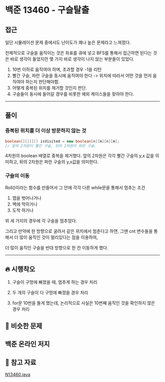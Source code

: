 # 백준 13460 - 구슬탈출

## 접근

일단 시뮬레이션 문제 중에서도 난이도가 꽤나 높은 문제라고 느껴졌다. 

전체적으로 구슬을 움직이는 것은 좌표를 큐에 넣고 BFS를 통해서 접근하면 된다는 것은 바로 생각이 들었지만 몇 가지 바로 생각이 나지 않는 부분들이 있었다.

1. 10번 이하로 움직여야 하며, 초과할 경우 -1을 리턴
2. 빨간 구슬, 파란 구슬을 동시에 움직여야 한다 -> 위치에 따라서 어떤 것을 먼저 움직여야 하는지 판단해야함.
3. 어떻게 중복된 위치를 제거할 것인지 판단.
4. 구슬들이 동시에 들어갈 경우를 비롯한 예외 케이스들을 찾아야 한다.

---
## 풀이

### 중복된 위치를 더 이상 방문하지 않는 것
```java
boolean[][][][] isVisited = new boolean[n][m][n][m];
// 앞의 2차원이 빨간 구슬, 뒤의 2차원이 파란 구슬. 
```

4차원의 boolean 배열로 중복을 제거했다. 앞의 2차원은 각각 빨간 구슬의 y,x 값을 의미하고, 뒤의 2차원은 파란 구슬의 y,x값을 의미한다. 

### 구슬의 이동

Roll()이라는 함수를 만들어서 그 안에 각각 다른 while문을 통해서 멈추는 조건

1. 맵을 벗어나거나
2. 벽에 막히거나
3. 도착 하거나

위 세 가지의 경우에 각 구슬을 멈추었다.

그리고 만약에 한 방향으로 굴려서 같은 위치에서 멈춘다고 하면, 그땐 cnt 변수들을 통해서 더 많이 움직인 것이 멀리있다는 점을 이용하여, 

더 많이 움직인 구슬을 반대 방향으로 한 칸 이동하게 했다.

--- 
## 🔥 시행착오

1. 구슬이 구멍에 빠졌을 때, 멈추게 하는 경우 처리

2. 두 개의 구슬이 다 구멍에 빠졌을 경우 처리

3. for문 10번을 돌게 했는데, 논리적으로 사실은 10번째 움직인 것을 확인하지 않은 경우 처리




## 🤭 비슷한 문제

백준 온라인 저지
- 


## 💌 참고 자료

[N13460.java](https://github.com/Rurril/Problem-Solving/blob/Test/Problem-Solving/PS/Simulation/N13460.java)


